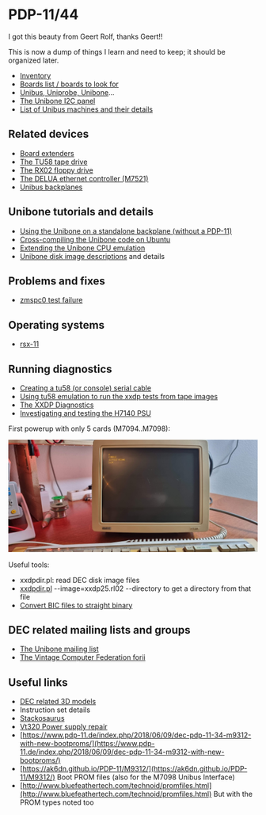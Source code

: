 # PDP-11/44

I got this beauty from Geert Rolf, thanks Geert!!

This is now a dump of things I learn and need to keep; it should be organized later.

- [Inventory](./pdp-1144/pdp-11-inventory.md)
- [Boards list / boards to look for](./pdp-1144/unibus-board-list.md)
- [Unibus, Uniprobe, Unibone](./pdp-1144/unibus-uniprobe-and-unibone-tales.md)…
-   [The Unibone I2C panel](./pdp-1144/unibone-i2c-panel.md)
- [List of Unibus machines and their details](./pdp-1144/pdp-11-unibus-processors.md)

## Related devices

- [Board extenders](pdp-1144/douglas-extenders.md)
- [The TU58 tape drive](./pdp-1144/the-tu58-tape-unit.md)
- [The RX02 floppy drive](./pdp-1144/the-rx02-floppy-drive-and-the-m8256-rv211-controller.md)
- [The DELUA ethernet controller (M7521)](./pdp-1144/the-delua-ethernet-controller-m7521.md)
- [Unibus backplanes](./pdp-1144/the-dd11-dk-backplane.md)

## Unibone tutorials and details

- [Using the Unibone on a standalone backplane (without a PDP-11)](./pdp-1144/using-the-unibone-as-a-stand-alone-machine.md)
- [Cross-compiling the Unibone code on Ubuntu](./pdp-1144/unibone-crosscompile.md)
- [Extending the Unibone CPU emulation](./pdp-1144/extending-the-unibone-cpu-emulation.md)
- [Unibone disk image descriptions](./pdp-1144/unibone-disk-image-details.md) and details

## Problems and fixes

- [zmspc0 test failure](./pdp-1144/zmspc0-test-failure.md)

## Operating systems

- [rsx-11](./pdp-1144/rsx-11.md)

## Running diagnostics

- [Creating a tu58 (or console) serial cable](./pdp-1144/pdp11-m7090-console-cable-tu58-cable.md)
- [Using tu58 emulation to run the xxdp tests from tape images](./pdp-1144/running-the-xxdp-tests-using-tu58.md)
- [The XXDP Diagnostics](./pdp-1144/xxdp-diagnostics-information.md)
- [Investigating and testing the H7140 PSU](./pdp-1144/investigating-and-testing-the-psu-h7140.md)

First powerup with only 5 cards (M7094..M7098):

![](./attachments/image-20230329-200202.png)

Useful tools:

- xxdpdir.pl: read DEC disk image files
-   [xxdpdir.pl](http://xxdpdir.pl) --image=xxdp25.rl02 --directory to get a directory from that file
- [Convert BIC files to straight binary](./pdp-1144/convert-bic-files-to-straight-binary-files.md)

## DEC related mailing lists and groups

- [The Unibone mailing list](https://groups.google.com/g/unibone)
- [The Vintage Computer Federation forii](https://forum.vcfed.org/index.php?forums/dec/)

## Useful links

- [DEC related 3D models](https://so-much-stuff.com/pdp8/cad/3d.php)
- Instruction set details
-   [Stackosaurus](http://stackosaurus.com/pdp11.html)
- [Vt320 Power supply repair](https://forum.vcfed.org/index.php?threads/vt320-modern-replacement-power-supply.1238917/#post-1260807)
- [https://www.pdp-11.de/index.php/2018/06/09/dec-pdp-11-34-m9312-with-new-bootproms/](https://www.pdp-11.de/index.php/2018/06/09/dec-pdp-11-34-m9312-with-new-bootproms/)
- [https://ak6dn.github.io/PDP-11/M9312/](https://ak6dn.github.io/PDP-11/M9312/) Boot PROM files (also for the M7098 Unibus Interface)
- [http://www.bluefeathertech.com/technoid/promfiles.html](http://www.bluefeathertech.com/technoid/promfiles.html) But with the PROM types noted too